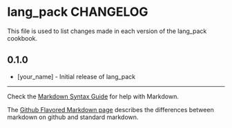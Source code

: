 lang_pack CHANGELOG
===================

This file is used to list changes made in each version of the lang_pack cookbook.

0.1.0
-----
- [your_name] - Initial release of lang_pack

- - -
Check the [Markdown Syntax Guide](http://daringfireball.net/projects/markdown/syntax) for help with Markdown.

The [Github Flavored Markdown page](http://github.github.com/github-flavored-markdown/) describes the differences between markdown on github and standard markdown.
